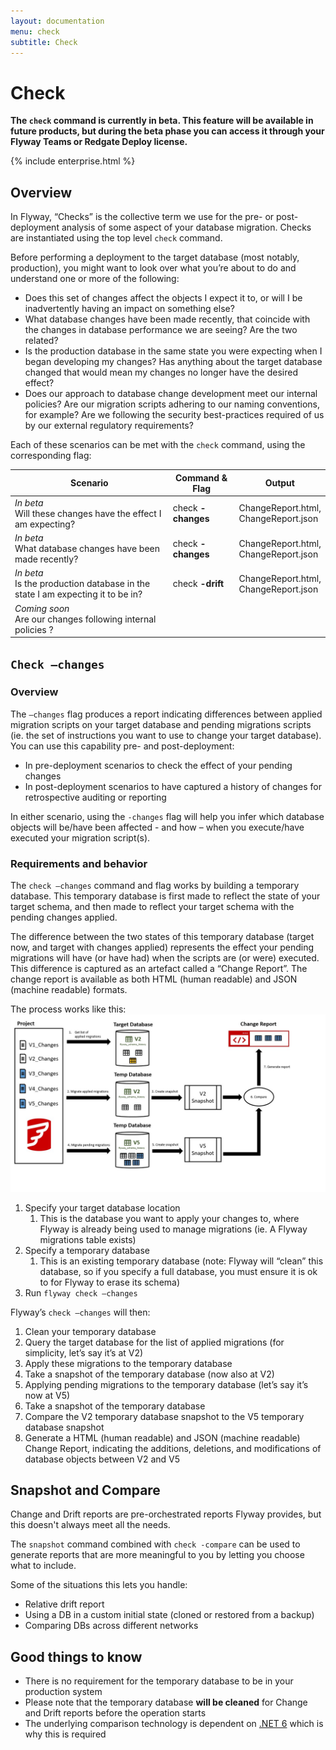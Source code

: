 ```yaml
---
layout: documentation
menu: check
subtitle: Check
---
```


# Check
**The `check` command is currently in beta. This feature will be available in future products, but during the beta phase you can access it through your Flyway Teams or Redgate Deploy license.**

{% include enterprise.html %}

<div id="toc"></div>

## Overview

In Flyway, “Checks” is the collective term we use for the pre- or post-deployment analysis of some aspect of your database migration. Checks are instantiated using the top level `check` command.

Before performing a deployment to the target database (most notably, production), you might want to look over what you’re about to do and understand one or more of the following:

- Does this set of changes affect the objects I expect it to, or will I be inadvertently having an impact on something else?
- What database changes have been made recently, that coincide with the changes in database performance we are seeing? Are the two related?
- Is the production database in the same state you were expecting when I began developing my changes? Has anything about the target database changed that would mean my changes no longer have the desired effect?
- Does our approach to database change development meet our internal policies? Are our migration scripts adhering to our naming conventions, for example? Are we following the security best-practices required of us by our external regulatory requirements?

Each of these scenarios can be met with the `check` command, using the corresponding flag:

| Scenario                                                                             | Command & Flag     | Output                                  |
|--------------------------------------------------------------------------------------|--------------------|-----------------------------------------|
| _In beta_<br>Will these changes have the effect I am expecting?                      | check **-changes** | ChangeReport.html,<br>ChangeReport.json |
| _In beta_<br>What database changes have been made recently?                          | check **-changes** | ChangeReport.html,<br>ChangeReport.json |
| _In beta_<br>Is the production database in the state I am expecting it to be in?     | check **-drift**   | ChangeReport.html,<br>ChangeReport.json |
| _Coming soon_<br>Are our changes following internal policies ?                       |                    |                                         |

## `Check –changes`

### Overview
The `–changes` flag produces a report indicating differences between applied migration scripts on your target database and pending migrations scripts (ie. the set of instructions you want to use to change your target database).
You can use this capability pre- and post-deployment:
- In pre-deployment scenarios to check the effect of your pending changes
- In post-deployment scenarios to have captured a history of changes for retrospective auditing or reporting

In either scenario, using the `-changes` flag will help you infer which database objects will be/have been affected - and how – when you execute/have executed your migration script(s).

### Requirements and behavior
The `check –changes` command and flag works by building a temporary database. This temporary database is first made to reflect the state of your target schema, and then made to reflect your target schema with the pending changes applied.

The difference between the two states of this temporary database (target now, and target with changes applied) represents the effect your pending migrations will have (or have had) when the scripts are (or were) executed. This difference is captured as an artefact called a “Change Report”. The change report is available as both HTML (human readable) and JSON (machine readable) formats.

The process works like this:
![Check_changes.png](/assets/balsamiq/Check_changes.png)
1. Specify your target database location
    1. This is the database you want to apply your changes to, where Flyway is already being used to manage migrations (ie. A Flyway migrations table exists)
1. Specify a temporary database
    1. This is an existing temporary database (note: Flyway will “clean” this database, so if you specify a full database, you must ensure it is ok to for Flyway to erase its schema)
1. Run `flyway check –changes`

Flyway’s `check –changes` will then:
1. Clean your temporary database
1. Query the target database for the list of applied migrations (for simplicity, let’s say it’s at V2)
1. Apply these migrations to the temporary database
1. Take a snapshot of the temporary database (now also at V2)
1. Applying pending migrations to the temporary database (let’s say it’s now at V5)
1. Take a snapshot of the temporary database
1. Compare the V2 temporary database snapshot to the V5 temporary database snapshot
1. Generate a HTML (human readable) and JSON (machine readable) Change Report, indicating the additions, deletions, and modifications of database objects between V2 and V5

## Snapshot and Compare
Change and Drift reports are pre-orchestrated reports Flyway provides, but this doesn't always meet all the needs.

The `snapshot` command combined with `check -compare` can be used to generate reports that are more meaningful to you by letting you choose what to include.

Some of the situations this lets you handle:
- Relative drift report
- Using a DB in a custom initial state (cloned or restored from a backup)
- Comparing DBs across different networks

## Good things to know
- There is no requirement for the temporary database to be in your production system
- Please note that the temporary database **will be cleaned** for Change and Drift reports before the operation starts
- The underlying comparison technology is dependent on [.NET 6](https://dotnet.microsoft.com/en-us/download/dotnet/6.0) which is why this is required
